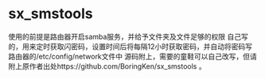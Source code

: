 # sx_smstools

使用的前提是路由器开启samba服务，并给予文件夹及文件足够的权限
自己写的，用来定时获取闪密码，设置时间后将每隔12小时获取密码，并自动将密码写路由器的/etc/config/network文件中
源码附上，需要的童鞋可以自己改写，但请附上原作者出处https://github.com/BoringKen/sx_smstools 。
